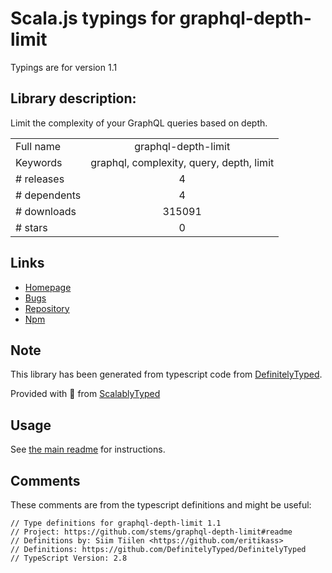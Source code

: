 
# Scala.js typings for graphql-depth-limit

Typings are for version 1.1

## Library description:
Limit the complexity of your GraphQL queries based on depth.

|                    |                 |
| ------------------ | :-------------: |
| Full name          | graphql-depth-limit |
| Keywords           | graphql, complexity, query, depth, limit |
| # releases         | 4 |
| # dependents       | 4 |
| # downloads        | 315091 |
| # stars            | 0 |

## Links
- [Homepage](https://github.com/stems/graphql-depth-limit#readme)
- [Bugs](https://github.com/stems/graphql-depth-limit/issues)
- [Repository](https://github.com/stems/graphql-depth-limit)
- [Npm](https://www.npmjs.com/package/graphql-depth-limit)
    


## Note
This library has been generated from typescript code from [DefinitelyTyped](https://definitelytyped.org).

Provided with :purple_heart: from [ScalablyTyped](https://github.com/oyvindberg/ScalablyTyped)

## Usage
See [the main readme](../../readme.md) for instructions.

## Comments

These comments are from the typescript definitions and might be useful:
```
// Type definitions for graphql-depth-limit 1.1
// Project: https://github.com/stems/graphql-depth-limit#readme
// Definitions by: Siim Tiilen <https://github.com/eritikass>
// Definitions: https://github.com/DefinitelyTyped/DefinitelyTyped
// TypeScript Version: 2.8

```


